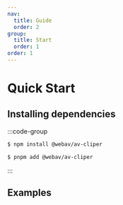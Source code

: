 ```yaml
---
nav:
  title: Guide
  order: 2
group:
  title: Start
  order: 1
order: 1
---
```


# Quick Start

## Installing dependencies

:::code-group

```bash [npm]
$ npm install @webav/av-cliper
```

```bash [pnpm]
$ pnpm add @webav/av-cliper
```

:::
<br/>

## Examples

<code src="../demo/play-mp4.tsx"></code>
